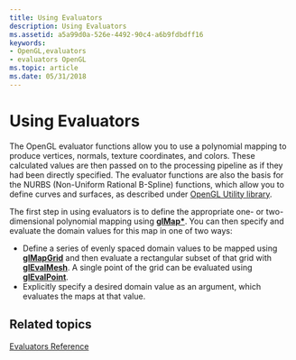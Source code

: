 ```yaml
---
title: Using Evaluators
description: Using Evaluators
ms.assetid: a5a99d0a-526e-4492-90c4-a6b9fdbdff16
keywords:
- OpenGL,evaluators
- evaluators OpenGL
ms.topic: article
ms.date: 05/31/2018
---
```


# Using Evaluators

The OpenGL evaluator functions allow you to use a polynomial mapping to produce vertices, normals, texture coordinates, and colors. These calculated values are then passed on to the processing pipeline as if they had been directly specified. The evaluator functions are also the basis for the NURBS (Non-Uniform Rational B-Spline) functions, which allow you to define curves and surfaces, as described under [OpenGL Utility library](opengl-utility-library.md).

The first step in using evaluators is to define the appropriate one- or two-dimensional polynomial mapping using [**glMap\***](glmap1.md). You can then specify and evaluate the domain values for this map in one of two ways:

-   Define a series of evenly spaced domain values to be mapped using [**glMapGrid**](glmapgrid-functions.md) and then evaluate a rectangular subset of that grid with [**glEvalMesh**](glevalmesh-functions.md). A single point of the grid can be evaluated using [**glEvalPoint**](glevalpoint.md).
-   Explicitly specify a desired domain value as an argument, which evaluates the maps at that value.

## Related topics

<dl> <dt>

[Evaluators Reference](evaluators-reference.md)
</dt> </dl>

 

 




